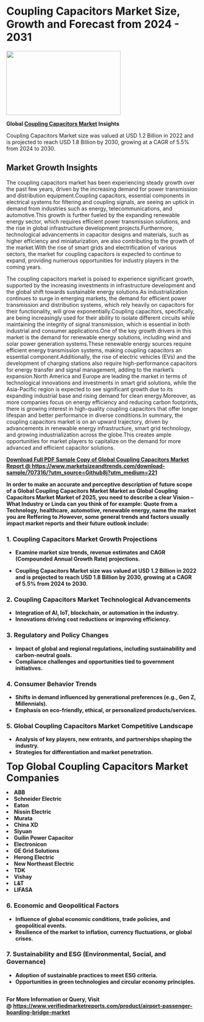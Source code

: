 <H1>Coupling Capacitors Market Size, Growth and Forecast from 2024 - 2031</H1><img class="aligncenter size-medium wp-image-584254" src="https://thirdeyenews.in/wp-content/uploads/2024/09/Global-Market-Research-300x168.jpeg" alt="" width="300" height="168" /><p><strong>Global&nbsp;<a href="https://www.marketsizeandtrends.com/download-sample/707316/?utm_source=Github8j?utm_medium=221">Coupling Capacitors Market</a> Insights</strong></p><p>Coupling Capacitors Market size was valued at USD 1.2 Billion in 2022 and is projected to reach USD 1.8 Billion by 2030, growing at a CAGR of 5.5% from 2024 to 2030.</p><p><h2>Market Growth Insights</h2> <p>The coupling capacitors market has been experiencing steady growth over the past few years, driven by the increasing demand for power transmission and distribution equipment.Coupling capacitors, essential components in electrical systems for filtering and coupling signals, are seeing an uptick in demand from industries such as energy, telecommunications, and automotive.This growth is further fueled by the expanding renewable energy sector, which requires efficient power transmission solutions, and the rise in global infrastructure development projects.Furthermore, technological advancements in capacitor designs and materials, such as higher efficiency and miniaturization, are also contributing to the growth of the market.With the rise of smart grids and electrification of various sectors, the market for coupling capacitors is expected to continue to expand, providing numerous opportunities for industry players in the coming years.</p> <p><strong><a href="#"></a></strong></p> <p>The coupling capacitors market is poised to experience significant growth, supported by the increasing investments in infrastructure development and the global shift towards sustainable energy solutions.As industrialization continues to surge in emerging markets, the demand for efficient power transmission and distribution systems, which rely heavily on capacitors for their functionality, will grow exponentially.Coupling capacitors, specifically, are being increasingly used for their ability to isolate different circuits while maintaining the integrity of signal transmission, which is essential in both industrial and consumer applications.One of the key growth drivers in this market is the demand for renewable energy solutions, including wind and solar power generation systems.These renewable energy sources require efficient energy transmission systems, making coupling capacitors an essential component.Additionally, the rise of electric vehicles (EVs) and the development of charging stations also require high-performance capacitors for energy transfer and signal management, adding to the market’s expansion.North America and Europe are leading the market in terms of technological innovations and investments in smart grid solutions, while the Asia-Pacific region is expected to see significant growth due to its expanding industrial base and rising demand for clean energy.Moreover, as more companies focus on energy efficiency and reducing carbon footprints, there is growing interest in high-quality coupling capacitors that offer longer lifespan and better performance in diverse conditions.In summary, the coupling capacitors market is on an upward trajectory, driven by advancements in renewable energy infrastructure, smart grid technology, and growing industrialization across the globe.This creates ample opportunities for market players to capitalize on the demand for more advanced and efficient capacitor solutions.</p> <p><strong><a href="#"></p><p><span class=""><strong>Download Full PDF Sample Copy of Global Coupling Capacitors Market Report</strong> @ <a href="https://www.marketsizeandtrends.com/download-sample/707316/?utm_source=Github8j?utm_medium=221" target="_blank">https://www.marketsizeandtrends.com/download-sample/707316/?utm_source=Github8j?utm_medium=221</a></span></p><p>In order to make an accurate and perceptive description of future scope of a Global&nbsp;Coupling Capacitors Market Market as Global&nbsp;Coupling Capacitors Market Market of 2025, you need to describe a clear Vision &ndash; What Industry or Linda can you think of for example: Quote from a Technology, healthcare, automotive, renewable energy, name the market you are Reffering to.However, some general trends and factors usually impact market reports and their future outlook include:</p><h3>1.&nbsp;<strong>Coupling Capacitors Market Growth Projections</strong></h3><ul><li>Examine market size trends, revenue estimates and CAGR (Compounded Annual Growth Rate) projections.</li><li><p>Coupling Capacitors Market size was valued at USD 1.2 Billion in 2022 and is projected to reach USD 1.8 Billion by 2030, growing at a CAGR of 5.5% from 2024 to 2030.</p></li></ul><h3>2.&nbsp;<strong>Coupling Capacitors Market Technological Advancements</strong></h3><ul><li>Integration of AI, IoT, blockchain, or automation in the industry.</li><li>Innovations driving cost reductions or improving efficiency.</li></ul><h3>3.&nbsp;<strong>Regulatory and Policy Changes</strong></h3><ul><li>Impact of global and regional regulations, including sustainability and carbon-neutral goals.</li><li>Compliance challenges and opportunities tied to government initiatives.</li></ul><h3>4.&nbsp;<strong>Consumer Behavior Trends</strong></h3><ul><li>Shifts in demand influenced by generational preferences (e.g., Gen Z, Millennials).</li><li>Emphasis on eco-friendly, ethical, or personalized products/services.</li></ul><h3>5.&nbsp;<strong>Global Coupling Capacitors Market Competitive Landscape</strong></h3><ul><li>Analysis of key players, new entrants, and partnerships shaping the industry.</li><li>Strategies for differentiation and market penetration.</li></ul><p data-pm-slice="1 1 []"><span style="color: inherit; font-family: inherit; font-size: 25px;">Top Global Coupling Capacitors Market Companies</span></p><div class="" data-test-id=""><p><li> ABB</li><li> Schneider Electric</li><li> Eaton</li><li> Nissin Electric</li><li> Murata</li><li> China XD</li><li> Siyuan</li><li> Guilin Power Capacitor</li><li> Electronicon</li><li> GE Grid Solutions</li><li> Herong Electric</li><li> New Northeast Electric</li><li> TDK</li><li> Vishay</li><li> L&T</li><li> LIFASA</li></p></div><h3>6.&nbsp;<strong>Economic and Geopolitical Factors</strong></h3><ul><li>Influence of global economic conditions, trade policies, and geopolitical events.</li><li>Resilience of the market to inflation, currency fluctuations, or global crises.</li></ul><h3>7.&nbsp;<strong>Sustainability and ESG (Environmental, Social, and Governance)</strong></h3><ul><li>Adoption of sustainable practices to meet ESG criteria.</li><li>Opportunities in green technologies and circular economy principles.</li></ul><h2><strong style="font-size: 14px;">For More Information or Query, Visit @&nbsp;</strong><a style="background-color: #ffffff; font-size: 14px;" href="https://www.marketsizeandtrends.com/report/coupling-capacitors-market/" target="_blank">https://www.verifiedmarketreports.com/product/airport-passenger-boarding-bridge-market</a></h2>